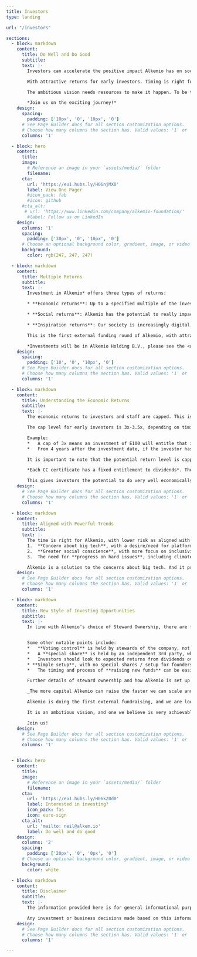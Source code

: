 ```yaml
---
title: Investors
type: landing

url: "/investors"

sections:
  - block: markdown
    content:
      title: Do Well and Do Good
      subtitle: 
      text: |-
        Investors can accelerate the positive impact Alkemio has on society. 

        With attractive returns for early investors. Timing is right for Alkemio, with lower risk as aligned with powerful trends in society.  

        The ambitious vision needs resources to make it happen. To be the successful and game-changing platform for solving challenges in society. 

        *Join us on the exciting journey!*
    design:
      spacing:
        padding: ['10px', '0', '10px', '0']
      # See Page Builder docs for all section customization options.
      # Choose how many columns the section has. Valid values: '1' or '2'.
      columns: '1'

  - block: hero
    content:
      title:
      image:
        # Reference an image in your `assets/media/` folder
        filename:
      cta:
        url: 'https://eu1.hubs.ly/H06njMX0'
        label: View One Pager
        #icon_pack: fab
        #icon: github
      #cta_alt:
       # url: 'https://www.linkedin.com/company/alkemio-foundation/'
        #label: Follow us on LinkedIn
    design:
      columns: '1'
      spacing:
        padding: ['30px', '0', '10px', '0']
      # Choose an optional background color, gradient, image, or video
      background:
        color: rgb(247, 247, 247)

  - block: markdown
    content:
      title: Multiple Returns
      subtitle: 
      text: |-
        Investment in Alkemio* offers three types of returns: 

        * **Economic returns**: Up to a specified multiple of the invested amount. For early investors that multiple is 3.5x or 3x. 

        * **Social returns**: Alkemio has the potential to really impact our society on a massive scale. It is hard to overstate the potential: much more effective progress on key challenges, collaboration on digital platforms that put societal values first, avoiding duplication of efforts, more inclusivity and engagement across society. 

        * **Inspiration returns**: Our society is increasingly digital, and the digital platforms are dominated by parties whose interests do not align with society’s interests. This status quo is not a given, and Alkemio is aiming to inspire many more people and organizations to move towards a future where digitalization works for society!

        This is the first external funding round of Alkemio, with attractive returns for the early investors who help Alkemio to scale and accelerate the impact.

        *Investments will be in Alkemio Holding B.V., please see the <a href="https://alkemio.org/structure/">Structure page</a> for further details.
    design:
      spacing:
        padding: ['10', '0', '10px', '0']
      # See Page Builder docs for all section customization options.
      # Choose how many columns the section has. Valid values: '1' or '2'.
      columns: '1'

  - block: markdown
    content:
      title: Understanding the Economic Returns
      subtitle: 
      text: |-
        The economic returns to investors and staff are capped. This is a core feature of Steward Ownership, to ensure all parties are aligned with the purpose of benefitting society. Excess profits will be used/donated in line with the purpose. For full details of how Alkemio has implemented Steward Ownership legally, please visit our <a href="https://alkemio.org/structure/">Alkemio Group structure</a> overview.

        The cap level for early investors is 3x-3.5x, depending on timing of investment. The full mechanism is described in schedule C of the <a href="./documents/alkemio_holding_shareholders_agreement_v1.1.pdf">Alkemio Holding Shareholders Agreement</a> - with a worked example provided here.

        Example: 
        *	A cap of 3x means an investment of E100 will entitle that investor to dividends of up to E300
        *	From 4 years after the investment date, if the investor has not yet received the full E300, the balance (E300 minus cumulative dividends received) will start to accrue at a certain annual rate to be determined. If the balance is E200 after 4 years and the annual rate is 5% the amount of future dividends the investor is entitled to will increase to E210 after 5 years. So the effective cap on total cumulative dividends would have increased to E310, or 3.1x.

        It is important to note that the potential return level is capped  *at the time of the investment*. This is different for example than when buying shares in a startup - there the maximum potential return is unknown: it depends on how the startup does. 

        *Each CC certificate has a fixed entitlement to dividends*. The capped return is determined by the number of certificates received. So if an investor puts in EUR100,000 at a multiple of 3x, and each certificate has a dividend entitlement of EUR1,000 then the investor receives in total 300 certificates (100,000*3 / 1000). 

        This gives investors the potential to do very well economically while they are also enjoying huge social and inspiration returns.
    design:
      # See Page Builder docs for all section customization options.
      # Choose how many columns the section has. Valid values: '1' or '2'.
      columns: '1'

  - block: markdown
    content:
      title: Aligned with Powerful Trends
      subtitle: 
      text: |-
        The time is right for Alkemio, with lower risk as aligned with major trends in society:
        1.	**Concern about big tech**, with a desire/need for platforms with public values first
        2.	**Greater social conscience**, with more focus on inclusivity, sustainability, and a better society for all
        3.	The need for **progress on hard issues**, including climate change, AI, food and energy security

        Alkemio is a solution to the concerns about big tech. And it provides the platform for making impact by those concerned with improving society and achieving progress on hard issues.  
    design:
      # See Page Builder docs for all section customization options.
      # Choose how many columns the section has. Valid values: '1' or '2'.
      columns: '1'

  - block: markdown
    content:
      title: New Style of Investing Opportunities
      subtitle: 
      text: |-
        In line with Alkemio’s choice of Steward Ownership, there are features of this investment opportunity that differ from those of a typical venture capital backed startup. The capped economic returns, strong social returns and purpose to benefit society have already been mentioned above. 


        Some other notable points include:
        *	**Voting control** is held by stewards of the company, not by investors, to ensure decisions are made in line with achieving the long-term purpose 
        *	A **special share** is held by an independent 3rd party, whose consent is needed for certain key matters related to achieving the purpose. These include a change of the purpose, a sale of the company, etc.
        *	Investors should look to expected returns from dividends over the medium-long term, instead of from a company sale. The company is set up to **remain independent**, to build a very successful long-term business focused on the purpose.
        * **Simple setup**, with no special shares / setup for founders.
        *	The timing and process of **raising new funds** can be easier and quicker than for typical VC funded startups. The capped returns and control by stewards mean there is no cap table or voting rights to protect, or valuation to spend lengthy discussions on. 

        Further details of steward ownership and how Alkemio is set up can be found on the <a href="https://alkemio.org/structure/">group structure overview</a>.

        _The more capital Alkemio can raise the faster we can scale and make impact_. 

        Alkemio is doing the first external fundraising, and we are looking to build a wider community of backers (people and organizations) who share the vision. 

        It is an ambitious vision, and one we believe is very achievable and worthwhile. Join us on this exciting journey to make a real difference in society! Do well and do good.

        Join us!
    design:
      # See Page Builder docs for all section customization options.
      # Choose how many columns the section has. Valid values: '1' or '2'.
      columns: '1'


  - block: hero
    content:
      title:
      image:
        # Reference an image in your `assets/media/` folder
        filename:
      cta:
        url: 'https://eu1.hubs.ly/H06kZ0d0'
        label: Interested in investing?
        icon_pack: fas
        icon: euro-sign
      cta_alt:
        url: 'mailto: neil@alkem.io'
        label: Do well and do good
    design:
      columns: '2'
      spacing:
        padding: ['20px', '0', '0px', '0']
      # Choose an optional background color, gradient, image, or video
      background:
        color: white

  - block: markdown
    content:
      title: Disclaimer
      subtitle: 
      text: |-
        The information provided here is for general informational purposes only and should not be considered as investment or business advice. 

        Any investment or business decisions made based on this information are at your own risk.
    design:
      # See Page Builder docs for all section customization options.
      # Choose how many columns the section has. Valid values: '1' or '2'.
      columns: '1'

---
```

